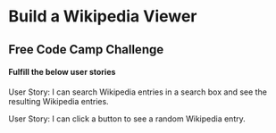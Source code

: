 # Build a Wikipedia Viewer  

## Free Code Camp Challenge


#### Fulfill the below user stories


User Story: I can search Wikipedia entries in a search box and see the resulting Wikipedia entries.

User Story: I can click a button to see a random Wikipedia entry.